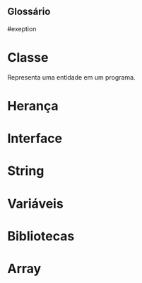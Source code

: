 ## Glossário

#exeption
# Classe
Representa uma entidade em um programa.
# Herança
# Interface
# String
# Variáveis
# Bibliotecas
# Array
